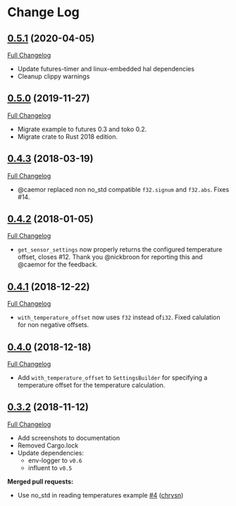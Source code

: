 # Change Log
## [0.5.1](https://github.com/marcelbuesing/bme680/tree/0.5.1) (2020-04-05)
[Full Changelog](https://github.com/marcelbuesing/bme680/compare/0.5.0..0.5.1)
- Update futures-timer and linux-embedded hal dependencies
- Cleanup clippy warnings

## [0.5.0](https://github.com/marcelbuesing/bme680/tree/0.5.0) (2019-11-27)
[Full Changelog](https://github.com/marcelbuesing/bme680/compare/0.4.3..0.5.0)
- Migrate example to futures 0.3 and toko 0.2.
- Migrate crate to Rust 2018 edition.

## [0.4.3](https://github.com/marcelbuesing/bme680/tree/0.4.3) (2018-03-19)
[Full Changelog](https://github.com/marcelbuesing/bme680/compare/0.4.2..0.4.3)
- @caemor replaced non no_std compatible `f32.signum` and `f32.abs`. Fixes #14.

## [0.4.2](https://github.com/marcelbuesing/bme680/tree/0.4.2) (2018-01-05)
[Full Changelog](https://github.com/marcelbuesing/bme680/compare/0.4.1..0.4.2)
- `get_sensor_settings` now properly returns the configured temperature offset, closes #12.
  Thank you @nickbroon for reporting this and @caemor for the feedback.

## [0.4.1](https://github.com/marcelbuesing/bme680/tree/0.4.1) (2018-12-22)
[Full Changelog](https://github.com/marcelbuesing/bme680/compare/0.4.0..0.4.1)
- `with_temperature_offset` now uses `f32` instead of`i32`. Fixed calulation for non negative offsets.

## [0.4.0](https://github.com/marcelbuesing/bme680/tree/0.4.0) (2018-12-18)
[Full Changelog](https://github.com/marcelbuesing/bme680/compare/0.3.2..0.4.0)
- Add `with_temperature_offset` to `SettingsBuilder` for specifying a temperature offset for the temperature calculation.

## [0.3.2](https://github.com/marcelbuesing/bme680/tree/0.3.2) (2018-11-12)
[Full Changelog](https://github.com/marcelbuesing/bme680/compare/0.3.1..0.3.2)
- Add screenshots to documentation
- Removed Cargo.lock
- Update dependencies:
  - env-logger to `v0.6`
  - influent to `v0.5`

**Merged pull requests:**
- Use no_std in reading temperatures example [\#4](https://github.com/marcelbuesing/bme680/pull/4) ([chrysn](https://github.com/chrysn))